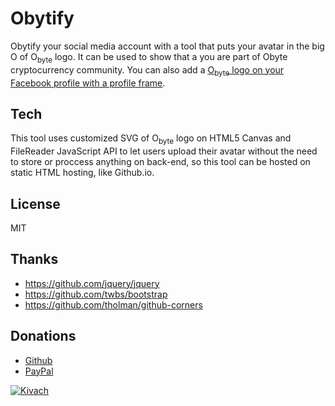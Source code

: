 # Obytify

Obytify your social media account with a tool that puts your avatar in the big O of O<sub>byte</sub> logo. It can be used to show that a you are part of Obyte cryptocurrency community. You can also add a [O<sub>byte</sub> logo on your Facebook profile with a profile frame](https://www.facebook.com/profilepicframes/?selected_overlay_id=898984133826562).

## Tech
This tool uses customized SVG of O<sub>byte</sub> logo on HTML5 Canvas and FileReader JavaScript API to let users upload their avatar without the need to store or proccess anything on back-end, so this tool can be hosted on static HTML hosting, like Github.io.

## License
MIT

## Thanks
* https://github.com/jquery/jquery
* https://github.com/twbs/bootstrap
* https://github.com/tholman/github-corners

## Donations
* [Github](https://github.com/sponsors/tarmo888)
* [PayPal](https://www.paypal.me/tarmo888)

[![Kivach](https://kivach.org/api/banner?repo=tarmo888/obytify)](https://kivach.org/repo/tarmo888/obytify)
